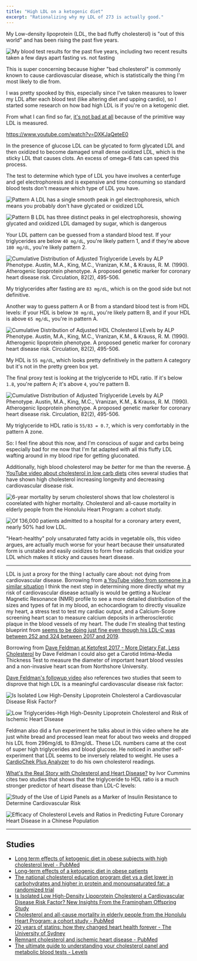 ```yaml
---
title: "High LDL on a ketogenic diet"
excerpt: "Rationalizing why my LDL of 273 is actually good."
---
```


My Low-density lipoprotein (LDL, the bad fluffy cholesterol) is "out of this world" and has been rising the past five years.

![My blood test results for the past five years, including two recent results taken a few days apart fasting vs. not fasting](https://res.cloudinary.com/genco/image/upload/v1611630231/c/xn4t.png)

This is super concerning because higher "bad cholesterol" is commonly known to cause cardiovascular disease, which is statistically the thing I'm most likely to die from.

I was pretty spooked by this, especially since I've taken measures to lower my LDL after each blood test (like altering diet and upping cardio), so I started some research on how bad high LDL is if you're on a ketogenic diet.

From what I can find so far, [it's not bad at all](https://www.youtube.com/watch?v=DXKJaQeteE0) because of the primitive way LDL is measured.

https://www.youtube.com/watch?v=DXKJaQeteE0

In the presence of glucose LDL can be glycated to form glycated LDL and then oxidized to become damaged small dense oxidized LDL, which is the sticky LDL that causes clots. An excess of omega-6 fats can speed this process.

The test to determine which type of LDL you have involves a centerfuge and gel electrophoresis and is expensive and time consuming so standard blood tests don't measure which type of LDL you have.

![Pattern A LDL has a single smooth peak in gel electrophoresis, which means you probably don't have glycated or oxidized LDL](https://res.cloudinary.com/genco/image/upload/v1611633738/c/qPuo.png)

![Pattern B LDL has three distinct peaks in gel electrophoresis, showing glycated and oxidized LDL damaged by sugar, which is dangerous](https://res.cloudinary.com/genco/image/upload/v1611633910/c/SQET.png)

Your LDL pattern can be guessed from a standard blood test. If your triglycerides are below `40 mg/dL`, you're likely pattern 1, and if they're above `180 mg/dL`, you're likely pattern 2.

![Cumulative Distribution of Adjusted Triglyceride Levels by ALP Phenotype. Austin, M.A., King, M.C., Vranizan, K.M., & Krauss, R. M. (1990). Atherogenic lipoprotein phenotype. A proposed genetic marker for coronary heart disease risk. Circulation, 82(2), 495-506.](https://res.cloudinary.com/genco/image/upload/v1611635403/c/iNWm.png)

My triglycerides after fasting are `83 mg/dL`, which is on the good side but not definitive.

Another way to guess pattern A or B from a standard blood test is from HDL levels: if your HDL is below `30 mg/dL`, you're likely pattern B, and if your HDL is above `65 mg/dL`, you're in pattern A.

![Cumulative Distribution of Adjusted HDL Cholesterol LEvels by ALP Phenotype. Austin, M.A., King, M.C., Vranizan, K.M., & Krauss, R. M. (1990). Atherogenic lipoprotein phenotype. A proposed genetic marker for coronary heart disease risk. Circulation, 82(2), 495-506.](https://res.cloudinary.com/genco/image/upload/v1611635315/c/PJQk.png)

My HDL is `55 mg/dL`, which looks pretty definitively in the pattern A category but it's not in the pretty green box yet.

The final proxy test is looking at the triglyceride to HDL ratio. If it's below `1.8`, you're pattern A; it's above `4`, you're pattern B.

![Cumulative Distribution of Adjusted Triglyceride Levels by ALP Phenotype. Austin, M.A., King, M.C., Vranizan, K.M., & Krauss, R. M. (1990). Atherogenic lipoprotein phenotype. A proposed genetic marker for coronary heart disease risk. Circulation, 82(2), 495-506.](https://res.cloudinary.com/genco/image/upload/v1627418645/c/A2Hg.png)

My triglyceride to HDL ratio is `55/83 = 0.7`, which is very comfortably in the pattern A zone.

So: I feel fine about this now, and I'm conscious of sugar and carbs being especially bad for me now that I'm fat adapted with all this fluffy LDL wafting around in my blood ripe for getting gluconated.

Additionally, high blood cholesterol may be _better_ for me than the reverse. [A YouTube video about cholesterol in low carb diets](https://www.youtube.com/watch?v=b7zWNabebxs) cites several studies that have shown high cholesterol increasing longevity and decreasing cardiovascular disease risk.

![6-year mortality by serum cholesterol shows that low cholesterol is coorelated with higher mortality. Cholesterol and all-cause mortality in elderly people from the Honolulu Heart Program: a cohort study.](https://res.cloudinary.com/genco/image/upload/v1611690393/c/Ue7S.png)

![Of 136,000 patients admitted to a hospital for a coronary artery event, nearly 50% had low LDL.](https://res.cloudinary.com/genco/image/upload/v1611690611/c/J36z.png)

"Heart-healthy" poly unsaturated fatty acids in vegetable oils, this video argues, are actually much worse for your heart because their unsaturated form is unstable and easily oxidizes to form free radicals that oxidize your LDL which makes it sticky and causes heart disease.

---

LDL is just a proxy for the thing I actually care about: not dying from cardiovascular disease. Borrowing from [a YouTube video from someone in a similar situation](https://youtu.be/5d1Zd_rUJUs) I think the next step in determining more directly what my risk of cardiovascular disease actually is would be getting a Nuclear Magnetic Resonance (NMR) profile to see a more detailed distribution of the sizes and types of fat in my blood, an echocardiogram to directly visualize my heart, a stress test to test my cardiac output, and a Calcium-Score screening heart scan to measure calcium deposits in artherosclerotic plaque in the blood vessels of my heart. The dude I'm stealing that testing blueprint from [seems to be doing just fine even though his LDL-C was between 252 and 324 between 2017 and 2019](https://youtu.be/eR-ja-puGvw).

Borrowing from [Dave Feldman at Ketofest 2017 - More Dietary Fat, Less Cholesterol](https://youtu.be/tf55H-_aEns) by Dave Feldman I could also get a Carotid Intima-Media Thickness Test to measure the diameter of important heart blood vessles and a non-invasive heart scan from Northshore University.

[Dave Feldman's followup video](https://youtu.be/kDOHw0qhT0A) also references two studies that seem to disprove that high LDL is a meaningful cardiovascular disease risk factor:

![Is Isolated Low High-Density Lipoprotein Cholesterol a Cardiovascular Disease Risk Factor? ](https://res.cloudinary.com/genco/image/upload/v1612464695/c/CZSE.png)

![Low Triglycerides-High High-Desnity Lipoprotein Cholesterol and Risk of Ischemic Heart Disease](https://res.cloudinary.com/genco/image/upload/v1612464649/c/anQ3.png)

Feldman also did a fun experiment he talks about in this video where he ate just white bread and processed lean meat for about two weeks and dropped his LDL from 296mg/dL to 83mg/dL. These LDL numbers came at the cost of super high triglycerides and blood glucose. He noticed in another self-experiment that LDL seems to be inversely related to weight. He uses a [CardioChek Plus Analyzer](https://amzn.to/36HGKAK) to do his own cholesterol readings.

[What's the Real Story with Cholesterol and Heart Disease?](https://youtu.be/9N7CvW1Jqes) by Ivor Cummins cites two studies that shows that the triglyceride to HDL ratio is a much stronger predictor of heart disease than LDL-C levels:

![Study of the Use of Lipid Panels as a Marker of Insulin Resistance to Determine Cardiovascular Risk](https://res.cloudinary.com/genco/image/upload/v1612467117/c/jMAZ.png)

![Efficacy of Cholesterol Levels and Ratios in Predicting Future Coronary Heart Disease in a Chinese Population](https://res.cloudinary.com/genco/image/upload/v1612467218/c/zn36.png)

---

## Studies

- [Long term effects of ketogenic diet in obese subjects with high cholesterol level - PubMed](https://pubmed.ncbi.nlm.nih.gov/16652223/)
- [Long-term effects of a ketogenic diet in obese patients](https://www.ncbi.nlm.nih.gov/pmc/articles/PMC2716748/)
- [The national cholesterol education program diet vs a diet lower in carbohydrates and higher in protein and monounsaturated fat: a randomized trial](https://pubmed.ncbi.nlm.nih.gov/15505128/)
- [Is Isolated Low High-Density Lipoprotein Cholesterol a Cardiovascular Disease Risk Factor? New Insights From the Framingham Offspring Study](https://pubmed.ncbi.nlm.nih.gov/27166203/)
- [Cholesterol and all-cause mortality in elderly people from the Honolulu Heart Program: a cohort study - PubMed](https://pubmed.ncbi.nlm.nih.gov/11502313/)
- [20 years of statins: how they changed heart health forever - The University of Sydney](https://www.sydney.edu.au/news-opinion/news/2018/11/02/20-years-of-statins--how-they-changed-heart-health-forever.html)
- [Remnant cholesterol and ischemic heart disease - PubMed](https://pubmed.ncbi.nlm.nih.gov/24977981/)
- [The ultimate guide to understanding your cholesterol panel and metabolic blood tests - Levels](https://www.levelshealth.com/blog/the-ultimate-guide-to-understanding-your-cholesterol-panel-and-metabolic-blood-tests)
